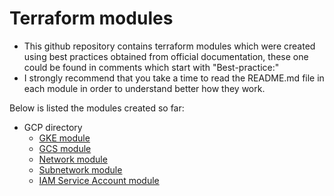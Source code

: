 # Terraform modules
- This github repository contains terraform modules which were created using best practices obtained from official documentation, these one could be found in comments which start with "Best-practice:"
- I strongly recommend that you take a time to read the README.md file in each module in order to understand better how they work.

Below is listed the modules created so far:
- GCP directory
  - [GKE module](https://github.com/ronaldramrod93/terraform-modules/tree/main/gcp/gke)
  - [GCS module](https://github.com/ronaldramrod93/terraform-modules/tree/main/gcp/gcs)
  - [Network module](https://github.com/ronaldramrod93/terraform-modules/tree/main/gcp/network)
  - [Subnetwork module](https://github.com/ronaldramrod93/terraform-modules/tree/main/gcp/subnetwork)
  - [IAM Service Account module](https://github.com/ronaldramrod93/terraform-modules/tree/main/gcp/service-account)